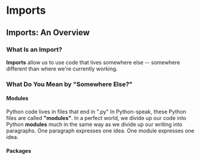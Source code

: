 # Imports

## Imports: An Overview

### What Is an Import?
**Imports** allow us to use code that lives somewhere else -- somewhere different than where we're currently working. 

### What Do You Mean by "Somewhere Else?"

#### Modules
Python code lives in files that end in ".py"
In Python-speak, these Python files are called **"modules"**.
In a perfect world, we divide up our code into Python **modules** much in the same way as we divide up our writing into paragraphs. One paragraph expresses one idea. One module expresses one idea. 

#### Packages


<!--stackedit_data:
eyJoaXN0b3J5IjpbMTU0NjE5NzgsMTgxMTk3Mjk1MCw0NzM2Mj
ExNDNdfQ==
-->